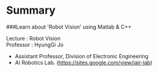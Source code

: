 # Summary
###Learn about 'Robot Vision' using Matlab & C++

Lecture : Robot Vision<br>
Professor : HyungGi Jo
- Assistant Professor, Division of Electronic Engineering
- AI Robotics Lab. (https://sites.google.com/view/jair-lab)
